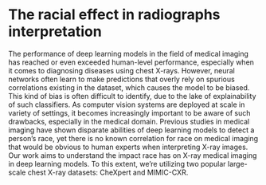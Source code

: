 # The racial effect in radiographs interpretation
The performance of deep learning models in the field of medical imaging has reached or even
exceeded human-level performance, especially when it comes to diagnosing diseases using chest
X-rays. However, neural networks often learn to make predictions that overly rely on spurious
correlations existing in the dataset, which causes the model to be biased. This kind of bias is
often difficult to identify, due to the lake of explainability of such classifiers. As computer vision
systems are deployed at scale in variety of settings, it becomes increasingly important to be aware
of such drawbacks, especially in the medical domain. Previous studies in medical imaging have
shown disparate abilities of deep learning models to detect a person’s race, yet there is no known
correlation for race on medical imaging that would be obvious to human experts when interpreting
X-ray images. Our work aims to understand the impact race has on X-ray medical imaging in
deep learning models. To this extent, we’re utilizing two popular large-scale chest X-ray datasets:
CheXpert and MIMIC-CXR.
